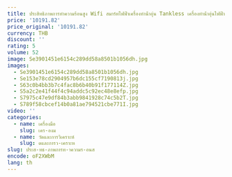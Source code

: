 ```yaml
---
title: ประสิทธิภาพการทําความร้อนสูง Wifi สมาร์ทไฟฟ้าเครื่องทําน้ําอุ่น Tankless เครื่องทําน้ําอุ่นไฟฟ้า Geyser ทันที
price: '10191.82'
price_original: '10191.82'
currency: THB
discount: ''
rating: 5
volume: 52
image: Se3901451e6154c289dd58a8501b1056dh.jpg
images:
  - Se3901451e6154c289dd58a8501b1056dh.jpg
  - Se153e78cd2904957b6dc155cf7190813j.jpg
  - S63c0b4bb3b7c4fac8b6b40b91f177114Z.jpg
  - S5a2c2e41f44f4c94addc5c92ec48e8efp.jpg
  - S7975c47e9df84b3abb9841928c74c5b2T.jpg
  - S789f58cbcef14b0a81ae794521cbe771I.jpg
video: ''
categories:
  - name: เครื่องมือ
    slug: เคร-องม
  - name: วัดและการวิเคราะห์
    slug: ดและการว-เคราะห
slug: ประส-ทธ-ภาพการท-าความร-อนส
encode: oF2XWbM
lang: th
---
```

  